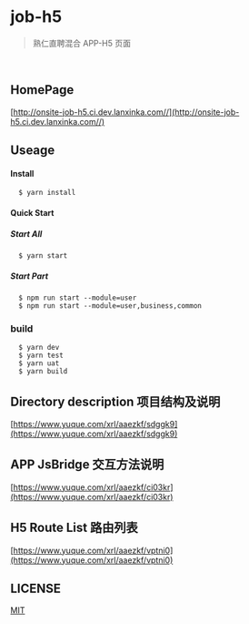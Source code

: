 # job-h5

> 熟仁直聘混合 APP-H5 页面

<br/>

## HomePage

[http://onsite-job-h5.ci.dev.lanxinka.com//](http://onsite-job-h5.ci.dev.lanxinka.com//)

## Useage

#### Install

```shell
  $ yarn install
```

#### Quick Start

##### Start All

```shell
  $ yarn start
```

##### Start Part

```shell
  $ npm run start --module=user
  $ npm run start --module=user,business,common
```

### build

```shell
  $ yarn dev
  $ yarn test
  $ yarn uat
  $ yarn build
```

## Directory description 项目结构及说明

[https://www.yuque.com/xrl/aaezkf/sdggk9](https://www.yuque.com/xrl/aaezkf/sdggk9)


## APP JsBridge 交互方法说明

[https://www.yuque.com/xrl/aaezkf/ci03kr](https://www.yuque.com/xrl/aaezkf/ci03kr)

## H5 Route List 路由列表

[https://www.yuque.com/xrl/aaezkf/vptni0](https://www.yuque.com/xrl/aaezkf/vptni0)
## LICENSE

[MIT](http://gitlab.lanxinka.com/job/onsite/h5-job/blob/master/LICENSE)
